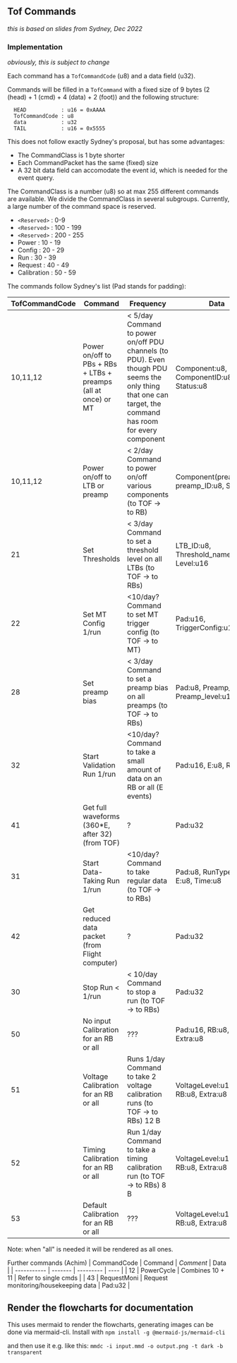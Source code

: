 ## Tof Commands

_this is based on slides from Sydney, Dec 2022_

### Implementation 

_obviously, this is subject to change_

Each command has a `TofCommandCode` (u8) and a data field (u32).

Commands will be filled in a `TofCommand` with a fixed size of 9 bytes
(2 (head) + 1 (cmd) + 4 (data) + 2 (foot)) and the following structure:
```
  HEAD           : u16 = 0xAAAA
  TofCommandCode : u8
  data           : u32
  TAIL           : u16 = 0x5555
```
This does not follow exactly Sydney's proposal, but has some advantages:
* The CommandClass is 1 byte shorter
* Each CommandPacket has the same (fixed) size
* A 32 bit data field can accomodate the event id, which is needed for the
  event query.

The CommandClass is a number (u8) so at max 255 different commands are available.
We divide the CommandClass in several subgroups. Currently, a large number of 
the command space is reserved.
* `<Reserved>`  : 0-9
* `<Reserved>`  : 100 - 199
* `<Reserved>`  : 200 - 255
* Power       : 10  - 19
* Config      : 20  - 29
* Run         : 30  - 39
* Request     : 40  - 49
* Calibration : 50  - 59


The commands follow Sydney's list (Pad stands for padding):

| TofCommandCode | Command | Frequency | Data |
| -------------- | ------- | --------- | ---- |
| 10,11,12 | Power on/off to PBs + RBs + LTBs + preamps (all at once) or MT | < 5/day Command to power on/off PDU channels (to PDU). Even though PDU seems the only thing that one can target, the command has room for every component | Component:u8, ComponentID:u8, Status:u8 |
| 10,11,12 | Power on/off to LTB or preamp | < 2/day Command to power on/off various components (to TOF -> to RB)             | Component(preamp):u8, preamp_ID:u8, Status:u8 |
| 21 | Set Thresholds  | < 3/day Command to set a threshold level on all LTBs (to TOF -> to  RBs)                             | LTB_ID:u8, Threshold_name:u8, Level:u16 |
| 22 | Set MT Config 1/run | <10/day? Command to set MT trigger config (to TOF -> to MT)                                      | Pad:u16, TriggerConfig:u16 |
| 28 | Set preamp bias  | < 3/day Command to set a preamp bias on all preamps (to TOF -> to  RBs)                             | Pad:u8, Preamp_ID:u8, Preamp_level:u16 |
| 32 | Start Validation Run 1/run | <10/day? Command to take a small amount of data on an RB or all (E events)                | Pad:u16, E:u8, RB:u8 |
| 41 | Get full waveforms (360*E, after 32) (from TOF) | ?                                                                    | Pad:u32 |
| 31 | Start Data-Taking Run 1/run  | <10/day? Command to take regular data (to TOF -> to RBs)                                | Pad:u8, RunType:u8, E:u8, Time:u8 |
| 42 | Get reduced data packet (from Flight computer) | ?                                                                     | Pad:u32 |
| 30 | Stop Run < 1/run | < 10/day Command to stop a run (to TOF -> to RBs)                                                   | Pad:u32 |
| 50 | No input Calibration for an RB or all | ???                    | Pad:u16, RB:u8, Extra:u8 |
| 51 | Voltage Calibration for an RB or all | Runs 1/day Command to take 2 voltage calibration runs (to TOF -> to RBs) 12 B                    | VoltageLevel:u16, RB:u8, Extra:u8 |
| 52 | Timing Calibration for an RB or all | Run 1/day Command to take a timing calibration run (to TOF -> to RBs) 8 B                        | VoltageLevel:u16, RB:u8, Extra:u8 |
| 53 | Default Calibration for an RB or all | ???                    | VoltageLevel:u16, RB:u8, Extra:u8 |

Note: when "all" is needed it will be rendered as all ones.

Further commands (Achim)
| CommandCode | Command | _Comment_ | Data |
| ----------- | ------- | --------- | ---- |
| 12          | PowerCycle   | Combines 10 + 11 | Refer to single cmds |
| 43          | RequestMoni  | Request monitoring/housekeeping data | Pad:u32 |

## Render the flowcharts for documentation

This uses mermaid to render the flowcharts, generating images can be done via
mermaid-cli.
Install with
`npm install -g @mermaid-js/mermaid-cli`

and then use it e.g. like this:
`mmdc -i input.mmd -o output.png -t dark -b transparent`

